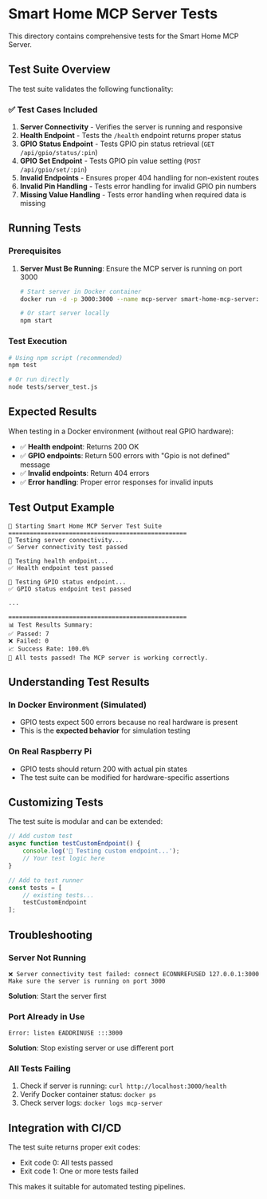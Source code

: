 # Smart Home MCP Server Tests

This directory contains comprehensive tests for the Smart Home MCP Server.

## Test Suite Overview

The test suite validates the following functionality:

### ✅ Test Cases Included

1. **Server Connectivity** - Verifies the server is running and responsive
2. **Health Endpoint** - Tests the `/health` endpoint returns proper status
3. **GPIO Status Endpoint** - Tests GPIO pin status retrieval (`GET /api/gpio/status/:pin`)
4. **GPIO Set Endpoint** - Tests GPIO pin value setting (`POST /api/gpio/set/:pin`)
5. **Invalid Endpoints** - Ensures proper 404 handling for non-existent routes
6. **Invalid Pin Handling** - Tests error handling for invalid GPIO pin numbers
7. **Missing Value Handling** - Tests error handling when required data is missing

## Running Tests

### Prerequisites

1. **Server Must Be Running**: Ensure the MCP server is running on port 3000
   ```bash
   # Start server in Docker container
   docker run -d -p 3000:3000 --name mcp-server smart-home-mcp-server:latest
   
   # Or start server locally
   npm start
   ```

### Test Execution

```bash
# Using npm script (recommended)
npm test

# Or run directly
node tests/server_test.js
```

## Expected Results

When testing in a Docker environment (without real GPIO hardware):

- ✅ **Health endpoint**: Returns 200 OK
- ✅ **GPIO endpoints**: Return 500 errors with "Gpio is not defined" message
- ✅ **Invalid endpoints**: Return 404 errors
- ✅ **Error handling**: Proper error responses for invalid inputs

## Test Output Example

```
🚀 Starting Smart Home MCP Server Test Suite
==================================================
🧪 Testing server connectivity...
✅ Server connectivity test passed

🧪 Testing health endpoint...
✅ Health endpoint test passed

🧪 Testing GPIO status endpoint...
✅ GPIO status endpoint test passed

...

==================================================
📊 Test Results Summary:
✅ Passed: 7
❌ Failed: 0
📈 Success Rate: 100.0%
🎉 All tests passed! The MCP server is working correctly.
```

## Understanding Test Results

### In Docker Environment (Simulated)
- GPIO tests expect 500 errors because no real hardware is present
- This is the **expected behavior** for simulation testing

### On Real Raspberry Pi
- GPIO tests should return 200 with actual pin states
- The test suite can be modified for hardware-specific assertions

## Customizing Tests

The test suite is modular and can be extended:

```javascript
// Add custom test
async function testCustomEndpoint() {
    console.log('🧪 Testing custom endpoint...');
    // Your test logic here
}

// Add to test runner
const tests = [
    // existing tests...
    testCustomEndpoint
];
```

## Troubleshooting

### Server Not Running
```
❌ Server connectivity test failed: connect ECONNREFUSED 127.0.0.1:3000
Make sure the server is running on port 3000
```
**Solution**: Start the server first

### Port Already in Use
```
Error: listen EADDRINUSE :::3000
```
**Solution**: Stop existing server or use different port

### All Tests Failing
1. Check if server is running: `curl http://localhost:3000/health`
2. Verify Docker container status: `docker ps`
3. Check server logs: `docker logs mcp-server`

## Integration with CI/CD

The test suite returns proper exit codes:
- Exit code 0: All tests passed
- Exit code 1: One or more tests failed

This makes it suitable for automated testing pipelines.
